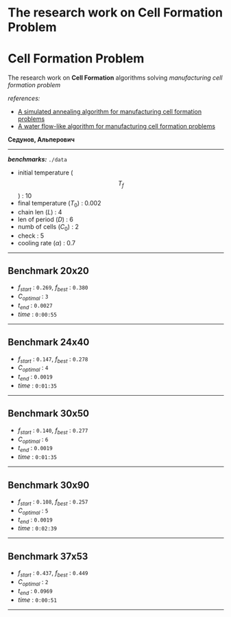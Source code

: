 # The research work on Cell Formation Problem

# Cell Formation Problem
The research work on **Cell Formation** algorithms solving *manufacturing cell formation problem*

*references:*
 - [A simulated annealing algorithm for manufacturing cell formation problems](https://ir.nctu.edu.tw/bitstream/11536/9500/1/000253183700003.pdf)<br>
 - [A water flow-like algorithm for manufacturing cell formation problems
](https://www.researchgate.net/publication/46491162_A_water_flow-like_algorithm_for_manufacturing_cell_formation_problems) <br>

**Седунов, Альперович**

  --- 

***benchmarks:*** ```./data```
 
- initial temperature ($$T_f$$) : $10$ 
- final temperature ($T_0$)   : $0.002$
- chain len ($L$)             : $4$
- len of period ($D$)         : $6$
- numb of cells ($C_0$)       : $2$
- check                       : $5$
- cooling rate ($\alpha$)     : $0.7$

--- 

## Benchmark 20x20
- $f_{start}$   : ```0.269```, $f_{best}$ : ```0.380```
- $C_{optimal}$ : ```3```
- $t_{end}$     : ```0.0027```
- $time$        : ```0:00:55```
--- 
## Benchmark 24x40
- $f_{start}$   : ```0.147```, $f_{best}$ : ```0.278```
- $C_{optimal}$ : ```4```
- $t_{end}$     : ```0.0019```
- $time$        : ```0:01:35```
--- 
## Benchmark 30x50
- $f_{start}$   : ```0.140```, $f_{best}$ : ```0.277```
- $C_{optimal}$ : ```6```
- $t_{end}$     : ```0.0019```
- $time$        : ```0:01:35```
--- 
## Benchmark 30x90
- $f_{start}$   : ```0.108```, $f_{best}$ : ```0.257```
- $C_{optimal}$ : ```5```
- $t_{end}$     : ```0.0019```
- $time$        : ```0:02:39```
--- 
## Benchmark 37x53
- $f_{start}$   : ```0.437```, $f_{best}$ : ```0.449```
- $C_{optimal}$ : ```2```
- $t_{end}$     : ```0.0969```
- $time$        : ```0:00:51```
--- 
